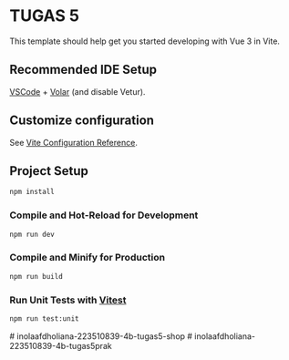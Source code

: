 # TUGAS 5

This template should help get you started developing with Vue 3 in Vite.

## Recommended IDE Setup

[VSCode](https://code.visualstudio.com/) + [Volar](https://marketplace.visualstudio.com/items?itemName=Vue.volar) (and disable Vetur).

## Customize configuration

See [Vite Configuration Reference](https://vitejs.dev/config/).

## Project Setup

```sh
npm install
```

### Compile and Hot-Reload for Development

```sh
npm run dev
```

### Compile and Minify for Production

```sh
npm run build
```

### Run Unit Tests with [Vitest](https://vitest.dev/)

```sh
npm run test:unit
```
#   i n o l a a f d h o l i a n a - 2 2 3 5 1 0 8 3 9 - 4 b - t u g a s 5 - s h o p  
 #   i n o l a a f d h o l i a n a - 2 2 3 5 1 0 8 3 9 - 4 b - t u g a s 5 p r a k  
 